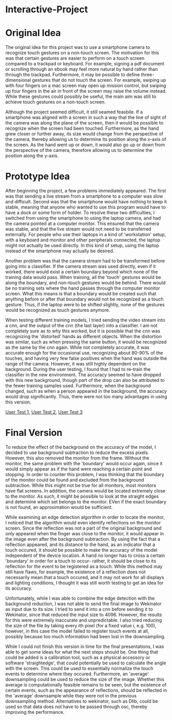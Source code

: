# Interactive-Project

# Original Idea

The original idea for this project was to use a smartphone camera to recognize touch gestures on a non-touch screen. The motivation for this was that certain gestures are easier to perform on a touch screen compared to a trackpad or keyboard. For example, signing a pdf document or scrolling through an ebook may feel more natural by hand rather than through the trackpad. Furthermore, it may be possible to define three-dimensional gestures that do not touch the screen. For example, swiping up with four fingers on a mac screen may open up mission control, but swiping up four fingers in the air in front of the screen may raise the volume instead. While these gestures could possibly be useful, the main aim was still to achieve touch gestures on a non-touch screen.

Although the project seemed difficult, it still seamed feasbile. If a smartphone was aligned with a screen in such a way that the line of sight of the camera was along the plane of the screen, then it would be possible to recognize when the screen had been touched. Furthermore, as the hand grew closer or further away, its size would change from the perspective of the camera, thereby allowing us to determine its position along the x-axis of the screen. As the hand went up or down, it would also go up or down from the perspective of the camera, therefore allowing us to determine the position along the y-axis.

# Prototype Idea

After beginning the project, a few problems immediately appeared. The first was that sending a live stream from a smartphone to a computer was slow and difficult. Second was that the smartphone would have nothing to keep it stable, meaning that anyone who wanted to use this program would have to have a dock or some form of holder. To resolve these two difficulties, I switched from using the smartphone to using the laptop camera, and had the camera pointed at a computer monitor. This ensured that the camera was stable, and that the live stream would not need to be transferred externally. For people who use their laptops in a kind of 'workstation' setup, with a keyboard and monitor and other peripherals connected, the laptop might not actually be used directly. In this kind of setup, using the laptop instead of the smartphone may actually be desired.

Another problem was that the camera stream had to be transformed before going into a classifier. If the camera stream was used directly, even if it worked, there would exist a certain boundary beyond which none of the training data would pass. When training, all the 'touch' gestures would be along the boundary, and non-touch gestures would be behind. There would be no training sets where the hand passes through the computer monitor screen. What this means is that a boundary would be created such that anything before or after that boundary would not be recognized as a touch gesture. Thus, if the laptop were to be shifted slightly, none of the gestures would be recognized as touch gestures anymore.

When testing different training models, I tried sending the video stream into a cnn, and the output of the cnn (the last layer) into a classifier. I am not completely sure as to why this worked, but it is possible that the cnn was recognizing the 'distorted' hands as different objects. When the distortion was similar, such as when pressing the same button, it would be recognized as the same by the cnn again. While not completely accurate, it was accurate enough for the occasional use, recognizing about 80-90% of the touches, and having very few false positives when the hand was outside the range of the camera. However, it was still highly dependent on the background. During the user testing, I found that I had to re-train the classifier in the new environment. The accuracy seemed to have dropped with this new background, though part of the drop can also be attributed to the fewer training samples used. Furthermore, when the background changed, such as when a person appeared in the background, the accuracy would drop significantly. Thus, there were not too many advantages in using this version.

[User Test 1](https://youtu.be/zebaHpginQI), [User Test 2](https://youtu.be/hMMofna8Z3g), [User Test 3](https://youtu.be/jvUD_hfI7rI)

# Final Version

To reduce the effect of the background on the accuracy of the model, I decided to use background subtraction to reduce the excess pixels. However, this also removed the monitor from the frame. Without the monitor, the same problem with the 'boundary' would occur again, since it would simply appear as if the hand were reaching a certain point and stopping. In order to counter this problem, I was thinking that the boundary of the monitor could be found and excluded from the background subtraction. While this might not be true for all monitors, most monitors have flat screens. In addition, the camera would be located extremely close to the monitor. As such, it might be possible to look at the straight edges and determine which set belongs to the monitor. EVen if the exact boundary is not found, an approximation would be sufficient.

While examining an edge detection algorithm in order to locate the monitor, I noticed that the algorithm would even identify reflections on the monitor screen. Since the reflection was not a part of the original background and only appeared when the finger was close to the monitor, it would appear in the image even after the background subtraction. By using the fact that a reflection appeared, and its distance to the hand, as an indicator that a touch occured, it should be possible to make the accuracy of the model independent of the device location. A hand no longer has to cross a certain 'boundary' in order for a touch to occur- rather, it should be close to its reflection for the event to be registered as a touch. While this method may still have flaws, for example, the existence of a reflection does not necessarily mean that a touch occured, and it may not work for all displays and lighting conditions, I thought it was still worth testing to get an idea for its accuracy.

Unfortunately, while I was able to combine the edge detection with the background reduction, I was not able to send the final image to Wekinator as input due to its size. I tried to send it into a cnn before sending it to Wekinator, since that reduced the input size to 4096. However, the results for this were extremely inaccurate and unpredictable. I also tried reducing the size of the file by taking every ith pixel (for a fixed value i, e.g. 100), however, in this case the model failed to register touch events at all, possibly because too much information had been lost in the downsampling.

While I could not finish this version in time for the final presentations, I was able to get some ideas for what the next steps should be. One thing that could be added is a calibration tool, such as a physical accessory or software 'straightedge', that could potentially be used to calculate the angle with the screen. This could be used to essentially normalize the touch events to determine where they occured. Furthermore, an 'average' downsampling could be used to reduce the size of the image. Whether this average is computationally feasible remains to be seen, but the existence of certain events, such as the appearance of reflections, should be reflected in the 'average' downsample while they were not in the previous downsampling method. Alternatives to wekinator, such as Dlib, could be used so that data does not have to be passed through osc, thereby improving the performance.
